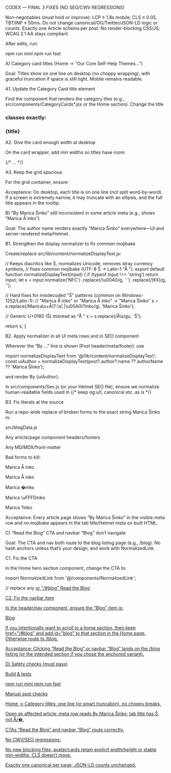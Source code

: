 CODEX — FINAL 3 FIXES (NO SEO/CWV REGRESSIONS)

Non-negotiables (must hold or improve): LCP ≤ 1.8s mobile, CLS ≤ 0.05, TBT/INP ≤ 50ms.
Do not change canonical/OG/Twitter/JSON-LD logic or counts. Exactly one Article schema per post.
No render-blocking CSS/JS; WCAG 2.1 AA stays compliant.

After edits, run:

npm run mini
npm run fast

A) Category card titles (Home → “Our Core Self-Help Themes…”)

Goal: Titles show on one line on desktop (no choppy wrapping), with graceful truncation if space is still tight. Mobile remains readable.

A1. Update the Category Card title element

Find the component that renders the category tiles (e.g., src/components/CategoryCards*.jsx or the Home section).
Change the title <h3> classes exactly:

<h3
  className="
    text-lg md:text-xl font-semibold tracking-tight leading-tight
    whitespace-normal md:whitespace-nowrap
    overflow-hidden text-ellipsis
  "
  title={title}   // shows full title on hover if truncated
>
  {title}
</h3>

A2. Give the card enough width at desktop

On the card wrapper, add min widths so titles have room:

<div className="
  rounded-2xl bg-white p-6 shadow-sm ring-1 ring-neutral-200
  sm:min-w-[280px] lg:min-w-[360px]
">
  {/* ... */}
</div>

A3. Keep the grid spacious

For the grid container, ensure:

<div className="grid grid-cols-1 sm:grid-cols-2 lg:grid-cols-3 gap-6 lg:gap-8">


Acceptance: On desktop, each title is on one line (not split word-by-word). If a screen is extremely narrow, it may truncate with an ellipsis, and the full title appears in the tooltip.

B) “By Marica Šinko” still inconsistent in some article meta (e.g., shows “Marica Å inko”)

Goal: The author name renders exactly “Marica Šinko” everywhere—UI and server-rendered meta/Helmet.

B1. Strengthen the display normalizer to fix common mojibake

Create/replace src/lib/content/normalizeDisplayText.js:

// Keeps diacritics like Š, normalizes Unicode, removes stray currency symbols,
// fixes common mojibake (UTF-8 Š -> Latin-1 "Å ").
export default function normalizeDisplayText(input) {
  if (typeof input !== 'string') return input;
  let s = input.normalize('NFC')
    .replace(/\u00A0/g, ' ')
    .replace(/[€¢]/g, '');

  // Hard fixes for misdecoded "Š" patterns (common on Windows-1252/Latin-1):
  // "Marica Å inko" or "Marica Å inko" → "Marica Šinko"
  s = s.replace(/Marica\s+Å(?:\s|&nbsp;|\\u00A0)?inko/gi, 'Marica Šinko');

  // Generic U+0160 (Š) misread as "Å "
  s = s.replace(/Å\s/gu, 'Š');

  return s;
}

B2. Apply normalizer in all UI meta rows and in SEO component

Wherever the “By …” line is shown (Post header/meta/footer): use

import normalizeDisplayText from '@/lib/content/normalizeDisplayText';
const uiAuthor = normalizeDisplayText(post?.author?.name ?? authorName ?? 'Marica Šinko');


and render By {uiAuthor}.

In src/components/Seo.js (or your Helmet SEO file), ensure we normalize human-readable fields used in <title>, og:title, twitter:title, and any author meta text. (Do not change canonical or url generation.)

import normalizeDisplayText from '@/lib/content/normalizeDisplayText';

const displayTitle  = normalizeDisplayText(title);
const displayAuthor = normalizeDisplayText(article?.authorName ?? 'Marica Šinko');

<Helmet>
  <meta charSet="utf-8" />
  <title>{displayTitle}</title>
  <meta name="author" content={displayAuthor} />
  <meta property="og:title" content={displayTitle} />
  <meta name="twitter:title" content={displayTitle} />
  {/* keep og:url, canonical etc. as is */}
</Helmet>

B3. Fix literals at the source

Run a repo-wide replace of broken forms to the exact string Marica Šinko in:

src/blogData.js

Any article/page component headers/footers

Any MD/MDX/front-matter

Bad forms to kill:

Marica Å inko

Marica Å inko

Marica �inko

Marica \uFFFDinko

Marica ?inko

Acceptance: Every article page shows “By Marica Šinko” in the visible meta row and no mojibake appears in the tab title/Helmet meta on built HTML.

C) “Read the Blog” CTA and navbar “Blog” don’t navigate

Goal: The CTA and nav both route to the blog listing page (e.g., /blog). No hash anchors unless that’s your design; and work with NormalizedLink.

C1. Fix the CTA

In the Home hero section component, change the CTA to:

import NormalizedLink from '@/components/NormalizedLink';

// replace any <a href="#blog"> or "/#blog"
<NormalizedLink href="/blog" className="btn btn-secondary">
  Read the Blog
</NormalizedLink>

C2. Fix the navbar item

In the header/nav component, ensure the “Blog” item is:

<NormalizedLink href="/blog" className="nav-link">
  Blog
</NormalizedLink>


If you intentionally want to scroll to a home section, then keep href="/#blog" and add id="blog" to that section in the Home page. Otherwise route to /blog.

Acceptance: Clicking “Read the Blog” or navbar “Blog” lands on the /blog listing (or the intended section if you chose the anchored variant).

D) Safety checks (must pass)

Build & tests

npm run mini
npm run fast


Manual spot checks

Home → Category titles: one line (or smart truncation), no choppy breaks.

Open an affected article: meta row reads By Marica Šinko; tab title has Š, not Å/�.

CTAs “Read the Blog” and navbar “Blog” route correctly.

No CWV/SEO regressions:

No new blocking files; avatar/cards retain explicit width/height or stable min-widths; CLS doesn’t move.

Exactly one canonical per page; JSON-LD counts unchanged.